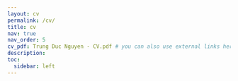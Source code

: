 ```yaml
---
layout: cv
permalink: /cv/
title: cv
nav: true
nav_order: 5
cv_pdf: Trung Duc Nguyen - CV.pdf # you can also use external links here
description:
toc:
  sidebar: left
---
```

